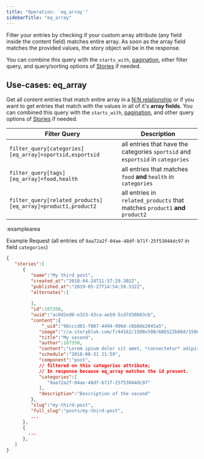 ```yaml
---
title: "Operation: `eq_array`"
sidebarTitle: "eq_array"
---
```


Filter your entries by checking if your custom array attribute (any field inside the content field) matches entire array. As soon as the array field matches the provided values, the story object will be in the response.

You can combine this query with the `starts_with`, [pagination](#topics/pagination), other filter query, and query/sorting options of [Stories](#core-resources/stories/retrieve-multiple-stories) if needed.

## Use-cases: eq_array

Get all content entries that match entire array in a [N:N relationship](https://www.storyblok.com/tp/how-to-build-a-content-relationship) or if you want to get entries that match with the values in all of it's **array fields**. You can combined this query with the `starts_with`, [pagination](#topics/pagination), and other query options of [Stories](#core-resources/stories/retrieve-multiple-stories) if needed.

| Filter Query | Description |
|--|--|
| `filter_query[categories][eq_array]=sportsid,esportsid` | all entries that have the categories `sportsid` and `esportsid` in `categories` |
| `filter_query[tags][eq_array]=food,health` | all entries that matches `food` **and** `health` in `categories` |
| `filter_query[related_products][eq_array]=product1,product2` | all entries in `related_products` that matches `product1` **and** `product2` |

:examplearea

Example Request (all entries of `9aa72a2f-04ae-48df-b71f-25f53044dc97` in field `categories`)

<RequestExample url="https://api.storyblok.com/v2/cdn/stories/?token=ask9soUkv02QqbZgmZdeDAtt&filter_query[categories][eq_array]=9aa72a2f-04ae-48df-b71f-25f53044dc97"></RequestExample>

```json
{
   "stories":[
      {
         "name":"My third post",
         "created_at":"2018-04-24T11:57:29.302Z",
         "published_at":"2019-05-27T14:54:59.532Z",
         "alternates":[
            
         ],
         "id":107350,
         "uuid":"ac0d2ed0-e323-43ca-ae59-5cd7d38683cb",
         "content":{
             "_uid":"98cccd01-f807-4494-996d-c6b0de2045a5",
            "image":"//a.storyblok.com/f/44162/1500x500/68b522b06d/1500x500.jpeg",
            "title":"My second",
            "author":107350,
            "content":"Lorem ipsum dolor sit amet, *consectetur* adipisicing elit, sed do eiusmod\ntempor ",
            "schedule":"2018-08-31 21:59",
            "component":"post",
            // filtered on this categories attribute;
            // In response because eq_array matches the id present.
            "categories":[
               "9aa72a2f-04ae-48df-b71f-25f53044dc97"
            ],
            "description":"Description of the second"
         },
         "slug":"my-third-post",
         "full_slug":"posts/my-third-post",
         ...
      },
      {
        ...
      },
   ]
}
```


